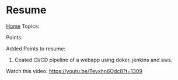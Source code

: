 # Resume

[Home](all-files-links.md)
Topics: 






Points: 


Added Points to resume:

1. Ceated CI/CD pipeline of a webapp using doker, jenkins and aws.

Watch this video: 
        https://youtu.be/Tevxhn6Odc8?t=1309
